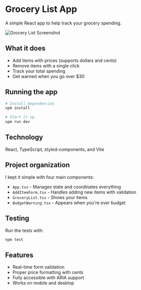 # Grocery List App

A simple React app to help track your grocery spending.

![Grocery List Screenshot](https://via.placeholder.com/600x400?text=Grocery+List+App)

## What it does

- Add items with prices (supports dollars and cents)
- Remove items with a single click
- Track your total spending
- Get warned when you go over $30

## Running the app

```bash
# Install dependencies
npm install

# Start it up
npm run dev
```

## Technology

React, TypeScript, styled-components, and Vite

## Project organization

I kept it simple with four main components:
- `App.tsx` - Manages state and coordinates everything
- `AddItemForm.tsx` - Handles adding new items with validation
- `GroceryList.tsx` - Shows your items
- `BudgetWarning.tsx` - Appears when you're over budget

## Testing

Run the tests with:
```bash
npm test
```

## Features

- Real-time form validation
- Proper price formatting with cents
- Fully accessible with ARIA support
- Works on mobile and desktop